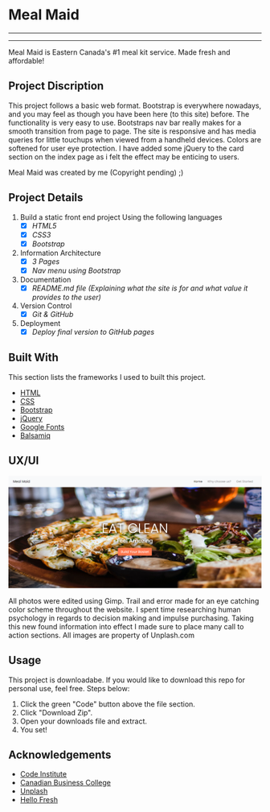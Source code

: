 # Meal Maid
-----------
-----------


Meal Maid is Eastern Canada's #1 meal kit service. Made fresh and affordable!

## Project Discription
This project follows a basic web format. Bootstrap is everywhere nowadays, and you may feel as though you have been here (to this site) before. The functionality is very easy to use. Bootstraps nav bar really makes for a smooth transition from page to page. The site is responsive and has media queries for little touchups when viewed from a handheld devices. Colors are softened for user eye protection. I have added some jQuery to the card section on the index page as i felt the effect may be enticing to users.

Meal Maid was created by me (Copyright pending) ;)

## Project Details 
1. Build a static front end project Using the following languages  <br/>
    - [x] *HTML5*  <br/>
    - [x] *CSS3*  <br/>
    - [x] *Bootstrap*
2. Information Architecture  <br/>
    - [x] *3 Pages*  <br/>
    - [x] *Nav menu using Bootstrap*  
3. Documentation  <br/>
    - [x] *README.md file (Explaining what the site is for and what value it provides to the user)*
4. Version Control  <br/>
    - [x] *Git & GitHub*  
5. Deployment  <br/>
    - [x] *Deploy final version to GitHub pages*

## Built With
This section lists the frameworks I used to built this project.
* [HTML](https://en.wikipedia.org/wiki/HTML)
* [CSS](https://en.wikipedia.org/wiki/CSS)
* [Bootstrap](https://getbootstrap.com)
* [jQuery](https://jquery.com/)
* [Google Fonts](https://fonts.google.com/)
* [Balsamiq](https://balsamiq.com/)

## UX/UI

<img src="assets/img/Meal-Maid.PNG" style="margin: 0;">

All photos were edited using Gimp. Trail and error made for an eye catching color scheme throughout the website.
I spent time researching human psychology in regards to decision making and impulse purchasing. Taking this new found information into effect
I made sure to place many call to action sections. All images are property of Unplash.com

## Usage

This project is downloadabe. If you would like to download this repo for personal use, feel free. Steps below:

1. Click the green "Code" button above the file section.
2. Click "Download Zip".
3. Open your downloads file and extract.
4. You set!


## Acknowledgements

* [Code Institute](https://codeinstitute.net/)
* [Canadian Business College](https://canadianbusinesscollege.com/)
* [Unplash](https://unsplash.com/)
* [Hello Fresh](https://www.hellofresh.ca/)
